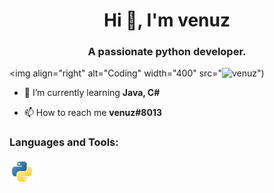 <h1 align="center">Hi 👋, I'm venuz</h1>
<h3 align="center">A passionate python developer.</h3>

<img align="right" alt="Coding" width="400" src="![venuz](https://user-images.githubusercontent.com/110145347/220708296-bd1c9932-54b9-4f9e-af8e-fdd32d42c238.gif)")


- 🌱 I’m currently learning **Java, C#**

- 📫 How to reach me **venuz#8013**


<p align="center">
</p>

<h3 align="left">Languages and Tools:</h3>
<p align="left"> <a href="https://www.python.org" target="_blank" rel="noreferrer"> <img src="https://raw.githubusercontent.com/devicons/devicon/master/icons/python/python-original.svg" alt="python" width="40" height="40"/> </a> </p>
